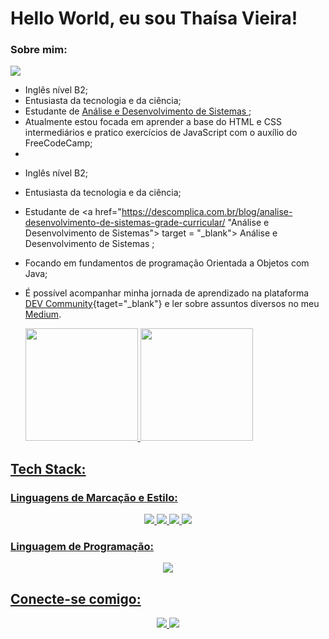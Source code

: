 #  Hello World, eu sou Thaísa Vieira!
### Sobre mim:
  <a href="https://www.youtube.com/devemdobro" target="_blank"><img src="https://img.shields.io/badge/YouTube-FF0000?style=for-the-badge&logo=youtube&logoColor=white" target="_blank"></a>

<ul>
    <li>Inglês nível B2;</li>
    <li>Entusiasta da tecnologia e da ciência;</li>
    <li>Estudante de <a href="https://descomplica.com.br/blog/analise-desenvolvimento-de-sistemas-grade-curricular/" target = "blank">Análise e Desenvolvimento de Sistemas </a>;</li>
    <li>Atualmente estou focada em aprender a base do HTML e CSS intermediários e pratico exercícios de JavaScript com o auxílio do FreeCodeCamp;</li>
    <li>
</ul>


-  Inglês nível B2;
- Entusiasta da tecnologia e da ciência;
- Estudante de <a href="https://descomplica.com.br/blog/analise-desenvolvimento-de-sistemas-grade-curricular/ "Análise e Desenvolvimento de Sistemas"> target = "_blank"> Análise e Desenvolvimento de Sistemas </a>;
- Focando em fundamentos de programação Orientada a Objetos com Java;
- É possível acompanhar minha jornada de aprendizado na plataforma [DEV Community](http://dev.to/thaisavieira "DEV Community"){taget="_blank"} e ler sobre assuntos diversos no meu [Medium](http://medium.com/@thaisavieira.tech "Medium").

   <div>
   <a href="https://github.com/devemdobro">
   <img height="180em" src="https://github-readme-stats.vercel.app/api?username=devemdobro&show_icons=true&theme=tokyonight&include_all_commits=true&count_private=true"/>
   <img height="180em" src="https://github-readme-stats.vercel.app/api/top-langs/?username=devemdobro&layout=compact&langs_count=6&theme=tokyonight"/>
</div>

## Tech Stack:
### Linguagens de Marcação e Estilo:
<p align="center">
    <a href="#"><img src="https://img.shields.io/badge/Markdown-000000?style=for-the-badge&logo=markdown&logoColor=white"</a>
    <a href="#"><img src="https://img.shields.io/badge/HTML5-000?style=for-the-badge&logo=html5&logoColor=white"</a>
    <a href="#"><img src="https://img.shields.io/badge/CSS3-000?style=for-the-badge&logo=css3&logoColor=white"</a>
    <a href="#"><img src="https://img.shields.io/badge/Sass-000?style=for-the-badge&logo=sass&logoColor=white"</a>
</p>

### Linguagem de Programação:
<p align="center">
    <a href="#"><img src="https://img.shields.io/badge/JavaScript-000?style=for-the-badge&logo=javascript&logoColor=white"</a>
</p>

## Conecte-se comigo:
<p align="center">
    <a href="https://www.hackerrank.com/thaiCoelha" target="blank"><img src="https://img.shields.io/badge/-Hackerrank-000?style=for-the-badge&logo=HackerRank&logoColor=white"</a>
    <a href="https://www.linkedin.com/in/thaisa-vieira-tutini/" target="blank"><img src="https://img.shields.io/badge/linkedin-000?style=for-the-badge&logo=linkedin&logoColor=whit"</a>
</p>
